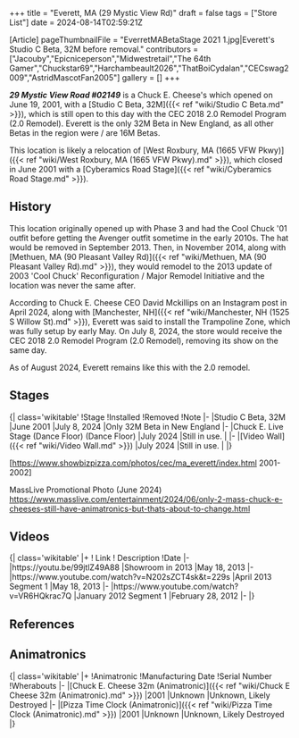 +++
title = "Everett, MA (29 Mystic View Rd)"
draft = false
tags = ["Store List"]
date = 2024-08-14T02:59:21Z

[Article]
pageThumbnailFile = "EverretMABetaStage 2021 1.jpg|Everett's Studio C Beta, 32M before removal."
contributors = ["Jacouby","Epicniceperson","Midwestretail","The 64th Gamer","Chuckstar69","Harchambeault2026","ThatBoiCydalan","CECswag2009","AstridMascotFan2005"]
gallery = []
+++

<b><i>29 Mystic View Road #02149</b></i> is a Chuck E. Cheese's which opened on June 19, 2001, with a [Studio C Beta, 32M]({{< ref "wiki/Studio C Beta.md" >}}), which is still open to this day with the CEC 2018 2.0 Remodel Program (2.0 Remodel). Everett is the only 32M Beta in New England, as all other Betas in the region were / are 16M Betas. 

This location is likely a relocation of [West Roxbury, MA (1665 VFW Pkwy)]({{< ref "wiki/West Roxbury, MA (1665 VFW Pkwy).md" >}}), which closed in June 2001 with a [Cyberamics Road Stage]({{< ref "wiki/Cyberamics Road Stage.md" >}}).

<h2> History </h2>
This location originally opened up with Phase 3 and had the Cool Chuck '01 outfit before getting the Avenger outfit sometime in the early 2010s. The hat would be removed in September 2013. Then, in November 2014, along with [Methuen, MA (90 Pleasant Valley Rd)]({{< ref "wiki/Methuen, MA (90 Pleasant Valley Rd).md" >}}), they would remodel to the 2013 update of 2003 'Cool Chuck' Reconfiguration / Major Remodel Initiative and the location was never the same after. 

According to Chuck E. Cheese CEO David Mckillips on an Instagram post in April 2024, along with [Manchester, NH]({{< ref "wiki/Manchester, NH (1525 S Willow St).md" >}}), Everett was said to install the Trampoline Zone, which was fully setup by early May. On July 8, 2024, the store would receive the CEC 2018 2.0 Remodel Program (2.0 Remodel), removing its show on the same day.

As of August 2024, Everett remains like this with the 2.0 remodel.

<h2> Stages </h2>
{| class='wikitable'
!Stage
!Installed
!Removed
!Note
|-
|Studio C Beta, 32M
|June 2001
|July 8, 2024
|Only 32M Beta in New England
|-
|Chuck E. Live Stage (Dance Floor) (Dance Floor)
|July 2024
|Still in use.
|
|-
|[Video Wall]({{< ref "wiki/Video Wall.md" >}})
|July 2024
|Still in use.
|
|}


[https://www.showbizpizza.com/photos/cec/ma_everett/index.html 2001-2002]

MassLive Promotional Photo (June 2024) <ref>https://www.masslive.com/entertainment/2024/06/only-2-mass-chuck-e-cheeses-still-have-animatronics-but-thats-about-to-change.html</ref>

<h2>Videos</h2>
{| class='wikitable'
|+
! Link
! Description
!Date
|-
|https://youtu.be/99jtlZ49A88
|Showroom in 2013
|May 18, 2013
|-
|https://www.youtube.com/watch?v=N202sZCT4sk&t=229s
|April 2013 Segment 1
|May 18, 2013
|-
|https://www.youtube.com/watch?v=VR6HQkrac7Q
|January 2012 Segment 1
|February 28, 2012
|-
|}

<h2> References </h2>
<references />

<h2> Animatronics </h2>
{| class='wikitable'
|+
!Animatronic
!Manufacturing Date
!Serial Number
!Wherabouts
|-
|[Chuck E. Cheese 32m (Animatronic)]({{< ref "wiki/Chuck E Cheese 32m (Animatronic).md" >}})
|2001
|Unknown
|Unknown, Likely Destroyed
|-
|[Pizza Time Clock (Animatronic)]({{< ref "wiki/Pizza Time Clock (Animatronic).md" >}})
|2001
|Unknown
|Unknown, Likely Destroyed
|}